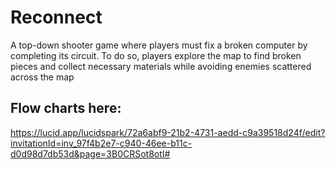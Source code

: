 # Reconnect
A top-down shooter game where players must fix a broken computer by completing its circuit. To do so, players explore the map to find broken pieces and collect necessary materials while avoiding enemies scattered across the map

## Flow charts here:
https://lucid.app/lucidspark/72a6abf9-21b2-4731-aedd-c9a39518d24f/edit?invitationId=inv_97f4b2e7-c940-46ee-b11c-d0d98d7db53d&page=3B0CRSot8otI#